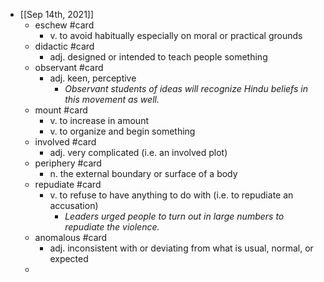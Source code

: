 - [[Sep 14th, 2021]]
	- eschew #card
		- v. to avoid habitually especially on moral or practical grounds
	- didactic #card
		- adj. designed or intended to teach people something
	- observant #card
		- adj. keen, perceptive
			- _Observant students of ideas will recognize Hindu beliefs in this movement as well._
	- mount #card
		- v. to increase in amount
		- v. to organize and begin something
	- involved #card
		- adj. very complicated (i.e. an involved plot)
	- periphery #card
		- n. the external boundary or surface of a body
	- repudiate #card
		- v. to refuse to have anything to do with (i.e. to repudiate an accusation)
			- _Leaders urged people to turn out in large numbers to repudiate the violence._
	- anomalous #card
		- adj. inconsistent with or deviating from what is usual, normal, or expected
	-